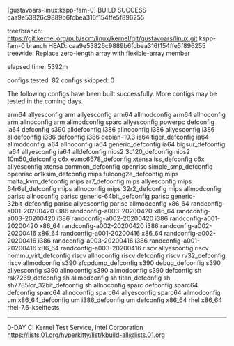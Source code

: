 [gustavoars-linux:kspp-fam-0] BUILD SUCCESS caa9e53826c9889b6fcbea316f154ffe5f896255



tree/branch: https://git.kernel.org/pub/scm/linux/kernel/git/gustavoars/linux.git  kspp-fam-0
branch HEAD: caa9e53826c9889b6fcbea316f154ffe5f896255  treewide: Replace zero-length array with flexible-array member

elapsed time: 5392m

configs tested: 82
configs skipped: 0

The following configs have been built successfully.
More configs may be tested in the coming days.

arm64                            allyesconfig
arm                              allyesconfig
arm64                            allmodconfig
arm64                             allnoconfig
arm                               allnoconfig
arm                              allmodconfig
sparc                            allyesconfig
powerpc                             defconfig
ia64                                defconfig
s390                             alldefconfig
i386                              allnoconfig
i386                             allyesconfig
i386                             alldefconfig
i386                                defconfig
i386                              debian-10.3
ia64                          tiger_defconfig
ia64                             allmodconfig
ia64                              allnoconfig
ia64                        generic_defconfig
ia64                         bigsur_defconfig
ia64                             allyesconfig
ia64                             alldefconfig
nios2                         3c120_defconfig
nios2                         10m50_defconfig
c6x                        evmc6678_defconfig
xtensa                          iss_defconfig
c6x                              allyesconfig
xtensa                       common_defconfig
openrisc                 simple_smp_defconfig
openrisc                    or1ksim_defconfig
mips                      fuloong2e_defconfig
mips                      malta_kvm_defconfig
mips                            ar7_defconfig
mips                             allyesconfig
mips                         64r6el_defconfig
mips                              allnoconfig
mips                           32r2_defconfig
mips                             allmodconfig
parisc                            allnoconfig
parisc                generic-64bit_defconfig
parisc                generic-32bit_defconfig
parisc                           allyesconfig
parisc                           allmodconfig
x86_64               randconfig-a001-20200420
i386                 randconfig-a003-20200420
x86_64               randconfig-a003-20200420
i386                 randconfig-a002-20200420
i386                 randconfig-a001-20200420
x86_64               randconfig-a002-20200420
i386                 randconfig-a002-20200416
x86_64               randconfig-a001-20200416
x86_64               randconfig-a002-20200416
i386                 randconfig-a003-20200416
i386                 randconfig-a001-20200416
x86_64               randconfig-a003-20200416
riscv                            allyesconfig
riscv                    nommu_virt_defconfig
riscv                             allnoconfig
riscv                               defconfig
riscv                          rv32_defconfig
riscv                            allmodconfig
s390                       zfcpdump_defconfig
s390                          debug_defconfig
s390                             allyesconfig
s390                              allnoconfig
s390                             allmodconfig
s390                                defconfig
sh                          rsk7269_defconfig
sh                               allmodconfig
sh                            titan_defconfig
sh                  sh7785lcr_32bit_defconfig
sh                                allnoconfig
sparc                               defconfig
sparc64                             defconfig
sparc64                           allnoconfig
sparc64                          allyesconfig
sparc64                          allmodconfig
um                           x86_64_defconfig
um                             i386_defconfig
um                                  defconfig
x86_64                                   rhel
x86_64                    rhel-7.6-kselftests

---
0-DAY CI Kernel Test Service, Intel Corporation
https://lists.01.org/hyperkitty/list/kbuild-all@lists.01.org

